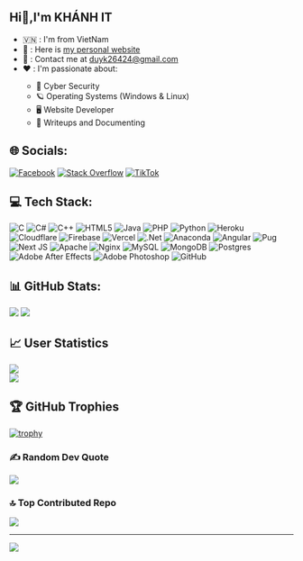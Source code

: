 ## Hi👋,I'm KHÁNH IT
<ul>
<li>🇻🇳 : I'm from VietNam</li>
<li>👀 : Here is <a href="https://www.facebook.com/?locale=vi_VN">my personal website </a> 
<li>📧 : Contact me at <a href="duyk26424@gmail.com">duyk26424@gmail.com</a> </li>
<li>❤️ : I'm passionate about:</li>
  <ul>
      <li>🔐 Cyber Security</li>
      <li>🪐 Operating Systems (Windows & Linux)</li>
      <li>🖥️ Website Developer</li>
      <li>📝 Writeups and Documenting</li>
  </ul>
</ul>

## 🌐 Socials:
[![Facebook](https://img.shields.io/badge/Facebook-%231877F2.svg?logo=Facebook&logoColor=white)](https://facebook.com/https://www.facebook.com/?locale=vi_VN) 
[![Stack Overflow](https://img.shields.io/badge/-Stackoverflow-FE7A16?logo=stack-overflow&logoColor=white)](https://stackoverflow.com/users/https://stackoverflow.com/users/18328208/kh%c3%a1nh-duy) 
[![TikTok](https://img.shields.io/badge/TikTok-%23000000.svg?logo=TikTok&logoColor=white)](https://tiktok.com/@https://www.tiktok.com/@duykhanh2923?is_from_webapp=1&sender_device=pc) 

## 💻 Tech Stack:
![C](https://img.shields.io/badge/c-%2300599C.svg?style=plastic&logo=c&logoColor=white) ![C#](https://img.shields.io/badge/c%23-%23239120.svg?style=plastic&logo=csharp&logoColor=white) ![C++](https://img.shields.io/badge/c++-%2300599C.svg?style=plastic&logo=c%2B%2B&logoColor=white) ![HTML5](https://img.shields.io/badge/html5-%23E34F26.svg?style=plastic&logo=html5&logoColor=white) ![Java](https://img.shields.io/badge/java-%23ED8B00.svg?style=plastic&logo=openjdk&logoColor=white) ![PHP](https://img.shields.io/badge/php-%23777BB4.svg?style=plastic&logo=php&logoColor=white) ![Python](https://img.shields.io/badge/python-3670A0?style=plastic&logo=python&logoColor=ffdd54) ![Heroku](https://img.shields.io/badge/heroku-%23430098.svg?style=plastic&logo=heroku&logoColor=white) ![Cloudflare](https://img.shields.io/badge/Cloudflare-F38020?style=plastic&logo=Cloudflare&logoColor=white) ![Firebase](https://img.shields.io/badge/firebase-%23039BE5.svg?style=plastic&logo=firebase) ![Vercel](https://img.shields.io/badge/vercel-%23000000.svg?style=plastic&logo=vercel&logoColor=white) ![.Net](https://img.shields.io/badge/.NET-5C2D91?style=plastic&logo=.net&logoColor=white) ![Anaconda](https://img.shields.io/badge/Anaconda-%2344A833.svg?style=plastic&logo=anaconda&logoColor=white) ![Angular](https://img.shields.io/badge/angular-%23DD0031.svg?style=plastic&logo=angular&logoColor=white) ![Pug](https://img.shields.io/badge/Pug-FFF?style=plastic&logo=pug&logoColor=A86454) ![Next JS](https://img.shields.io/badge/Next-black?style=plastic&logo=next.js&logoColor=white) ![Apache](https://img.shields.io/badge/apache-%23D42029.svg?style=plastic&logo=apache&logoColor=white) ![Nginx](https://img.shields.io/badge/nginx-%23009639.svg?style=plastic&logo=nginx&logoColor=white) ![MySQL](https://img.shields.io/badge/mysql-4479A1.svg?style=plastic&logo=mysql&logoColor=white) ![MongoDB](https://img.shields.io/badge/MongoDB-%234ea94b.svg?style=plastic&logo=mongodb&logoColor=white) ![Postgres](https://img.shields.io/badge/postgres-%23316192.svg?style=plastic&logo=postgresql&logoColor=white) ![Adobe After Effects](https://img.shields.io/badge/Adobe%20After%20Effects-9999FF.svg?style=plastic&logo=Adobe%20After%20Effects&logoColor=white) ![Adobe Photoshop](https://img.shields.io/badge/adobe%20photoshop-%2331A8FF.svg?style=plastic&logo=adobe%20photoshop&logoColor=white) ![GitHub](https://img.shields.io/badge/github-%23121011.svg?style=plastic&logo=github&logoColor=white)


    

## 📊 GitHub Stats:
![](https://github-readme-stats.vercel.app/api?username=hoangkhanhdev&show_icons=true&theme=react&border_color=61dafb&hide_border=true&rank_icon=github&include_all_commits=true)
![](https://github-readme-stats.vercel.app/api/top-langs/?username=hoangkhanhdev&hide=c%23,powershell,Mathematica,Ruby,Objective-C,Objective-C%2b%2b,Cuda&title_color=61dafb&text_color=ffffff&icon_color=61dafb&bg_color=20232a&langs_count=8&layout=compact&border_color=61dafb&hide_border=true)

## 📈 User Statistics
![](https://github-readme-streak-stats.herokuapp.com/?user=hoangkhanhdev&amp;bg_color=30,e96443,904e95&amp;title_color=fff&amp;text_color=fff&amp;theme=radical&amp;hide_border=true)<br/>
![](https://github-profile-summary-cards.vercel.app/api/cards/profile-details?username=hoangkhanhdev&amp;theme=dracula)
## 🏆 GitHub Trophies
[![trophy](https://github-trophies.vercel.app/?username=hoangkhanhdev&theme=onedark)](https://github.com/lucthienphong1120/github-trophies)

### ✍️ Random Dev Quote
![](https://quotes-github-readme.vercel.app/api?type=horizontal&theme=light)

### 🔝 Top Contributed Repo
![](https://github-contributor-stats.vercel.app/api?username=kevinlkhanhss&limit=5&theme=dark&combine_all_yearly_contributions=true)

---
[![](https://visitcount.itsvg.in/api?id=kevinlkhanhss&icon=0&color=0)](https://visitcount.itsvg.in)

<!-- Proudly created with GPRM ( https://gprm.itsvg.in ) -->
